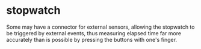 # stopwatch
Some may have a connector for external sensors, allowing the stopwatch to be triggered by external events, thus measuring elapsed time far more accurately than is possible by pressing the buttons with one's finger.

